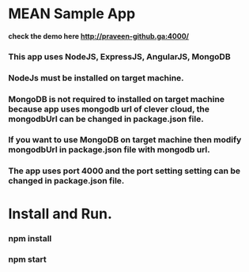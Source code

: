 # MEAN Sample App
#### check the demo here http://praveen-github.ga:4000/
### This app uses NodeJS, ExpressJS, AngularJS, MongoDB
### NodeJs must be installed on target machine.
### MongoDB is not required to installed on target machine because app uses mongodb url of clever cloud, the mongodbUrl can be changed in package.json file.
### If you want to use MongoDB on target machine then modify mongodbUrl in package.json file with mongodb url.
### The app uses port 4000 and the port setting setting can be changed in package.json file.


# Install and Run.
### npm install
### npm start
